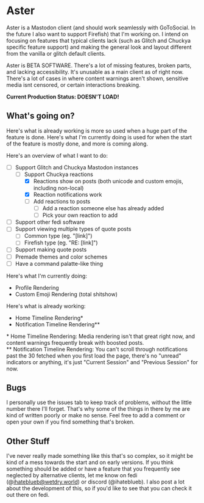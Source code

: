 # Aster
Aster is a Mastodon client (and should work seamlessly with GoToSocial. In the future I also want to support Firefish) that I'm working on. I intend on focusing on features that typical clients lack (such as Glitch and Chuckya specific feature support) and making the general look and layout different from the vanilla or glitch default clients. 
 
Aster is BETA SOFTWARE. There's a lot of missing features, broken parts, and lacking accessibility. It's unusable as a main client as of right now. There's a lot of cases in where content warnings aren't shown, sensitive media isnt censored, or certain interactions breaking. 
 
**Current Production Status: DOESN'T LOAD!**

## What's going on?
 
Here's what is already working is more so used when a huge part of the feature is done. Here's what I'm currently doing is used for when the start of the feature is mostly done, and more is coming along.

Here's an overview of what I want to do:
- [ ] Support Glitch and Chuckya Mastodon instances
    - [ ] Support Chuckya reactions
        - [x] Reactions show on posts (both unicode and custom emojis, including non-local)
        - [x] Reaction notifications work
        - [ ] Add reactions to posts
            - [ ] Add a reaction someone else has already added
            - [ ] Pick your own reaction to add
- [ ] Support other fedi software
- [ ] Support viewing multiple types of quote posts
    - [ ] Common type (eg. "\[link\]")
    - [ ] Firefish type (eg. "RE: \[link\]")
- [ ] Support making quote posts
- [ ] Premade themes and color schemes
- [ ] Have a command palatte-like thing
  
Here's what I'm currently doing:
- Profile Rendering
- Custom Emoji Rendering (total shitshow)

Here's what is already working:
- Home Timeline Rendering\*
- Notification Timeline Rendering\*\*
 
\* Home Timeline Rendering: Media rendering isn't that great right now, and content warnings frequently break with boosted posts.  
\*\* Notification Timeline Rendering: You can't scroll through notifications past the 30 fetched when you first load the page, there's no "unread" indicators or anything, it's just "Current Session" and "Previous Session" for now. 

## Bugs

I personally use the issues tab to keep track of problems, without the little number there I'll forget. That's why some of the things in there by me are kind of written poorly or make no sense. Feel free to add a comment or open your own if you find something that's broken.

## Other Stuff
I've never really made something like this that's so complex, so it might be kind of a mess towards the start and on early versions. If you think something should be added or have a feature that you frequently see neglected by alternative clients, let me know on fedi (@ihateblueb@wetdry.world) or discord (@ihateblueb). I also post a lot about the development of this, so if you'd like to see that you can check it out there on fedi.